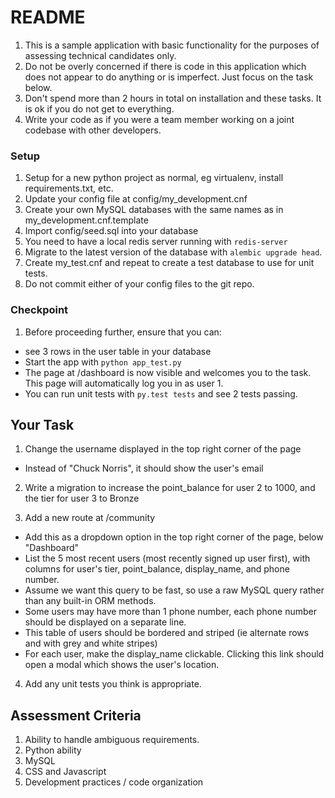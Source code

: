 # README #
1. This is a sample application with basic functionality for the purposes of assessing technical candidates only. 
2. Do not be overly concerned if there is code in this application which does not appear to do anything or is imperfect. Just focus on the task below.
3. Don't spend more than 2 hours in total on installation and these tasks. It is ok if you do not get to everything.
4. Write your code as if you were a team member working on a joint codebase with other developers.

### Setup ###
1. Setup for a new python project as normal, eg virtualenv, install requirements.txt, etc.
2. Update your config file at config/my_development.cnf
3. Create your own MySQL databases with the same names as in my_development.cnf.template
4. Import config/seed.sql into your database
5. You need to have a local redis server running with `redis-server`
6. Migrate to the latest version of the database with `alembic upgrade head`.
7. Create my_test.cnf and repeat to create a test database to use for unit tests.
8. Do not commit either of your config files to the git repo.


### Checkpoint ###
1. Before proceeding further, ensure that you can:  
  * see 3 rows in the user table in your database
  * Start the app with `python app_test.py`
  * The page at /dashboard is now visible and welcomes you to the task. This page will automatically log you in as user 1.
  * You can run unit tests with `py.test tests` and see 2 tests passing.

## Your Task ##
1. Change the username displayed in the top right corner of the page
  * Instead of "Chuck Norris", it should show the user's email
  
2. Write a migration to increase the point_balance for user 2 to 1000, and the tier for user 3 to Bronze

3. Add a new route at /community  
  * Add this as a dropdown option in the top right corner of the page, below "Dashboard"   
  * List the 5 most recent users (most recently signed up user first), with columns for user's tier, point_balance, display_name, and phone number.
  * Assume we want this query to be fast, so use a raw MySQL query rather than any built-in ORM methods.
  * Some users may have more than 1 phone number, each phone number should be displayed on a separate line.
  * This table of users should be bordered and striped (ie alternate rows and with grey and white stripes)
  * For each user, make the display_name clickable. Clicking this link should open a modal which shows the user's location.
  
4. Add any unit tests you think is appropriate.
  
## Assessment Criteria ##
1. Ability to handle ambiguous requirements.
2. Python ability
3. MySQL
4. CSS and Javascript 
5. Development practices / code organization



